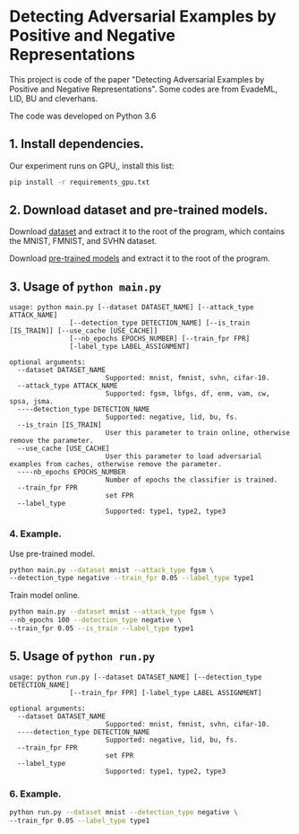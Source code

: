# Detecting Adversarial Examples by Positive and Negative Representations

This project is code of the paper "Detecting Adversarial Examples by Positive and 
Negative Representations". Some codes are from EvadeML, LID, BU 
and cleverhans.

The code was developed on Python 3.6


## 1. Install dependencies.
Our experiment runs on GPU,, install this list:
```bash
pip install -r requirements_gpu.txt
```

## 2. Download dataset and pre-trained models.
Download [dataset](https://drive.google.com/file/d/1gyBeIpy4WzO17_7hjZKR6flP9oPhHVfU/view) 
and extract it to the root of the program, which contains the MNIST, FMNIST, and SVHN dataset.

Download [pre-trained models](https://drive.google.com/open?id=1c1rKZzbYP5AELJhl5Uxs1bFzHU04sRnx)
and extract it to the root of the program. 
## 3. Usage of `python main.py`
```
usage: python main.py [--dataset DATASET_NAME] [--attack_type ATTACK_NAME]
               [--detection_type DETECTION_NAME] [--is_train [IS_TRAIN]] [--use_cache [USE_CACHE]]
               [--nb_epochs EPOCHS_NUMBER] [--train_fpr FPR] 
               [-label_type LABEL_ASSIGNMENT]

optional arguments:
  --dataset DATASET_NAME
                        Supported: mnist, fmnist, svhn, cifar-10.
  --attack_type ATTACK_NAME
                        Supported: fgsm, lbfgs, df, enm, vam, cw, spsa, jsma.
  ----detection_type DETECTION_NAME
                        Supported: negative, lid, bu, fs.
  --is_train [IS_TRAIN]
                        User this parameter to train online, otherwise remove the parameter.
  --use_cache [USE_CACHE]
                        User this parameter to load adversarial examples from caches, otherwise remove the parameter.
  ----nb_epochs EPOCHS_NUMBER
                        Number of epochs the classifier is trained.
  --train_fpr FPR
                        set FPR
  --label_type
                        Supported: type1, type2, type3
```

### 4. Example.
Use pre-trained model.
```bash
python main.py --dataset mnist --attack_type fgsm \
--detection_type negative --train_fpr 0.05 --label_type type1
```
Train model online.
```bash
python main.py --dataset mnist --attack_type fgsm \
--nb_epochs 100 --detection_type negative \
--train_fpr 0.05 --is_train --label_type type1
```


## 5. Usage of `python run.py`
```
usage: python run.py [--dataset DATASET_NAME] [--detection_type DETECTION_NAME]
               [--train_fpr FPR] [-label_type LABEL ASSIGNMENT]

optional arguments:
  --dataset DATASET_NAME
                        Supported: mnist, fmnist, svhn, cifar-10.
  ----detection_type DETECTION_NAME
                        Supported: negative, lid, bu, fs.
  --train_fpr FPR
                        set FPR
  --label_type
                        Supported: type1, type2, type3
```

### 6. Example.
```bash
python run.py --dataset mnist --detection_type negative \
--train_fpr 0.05 --label_type type1
```


